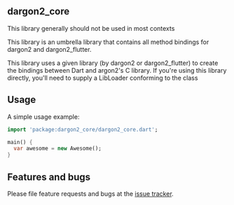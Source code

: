 ## dargon2_core

This library generally should not be used in most contexts

This library is an umbrella library that  contains all method bindings for dargon2 and dargon2_flutter.

This library uses a given library (by dargon2 or dargon2_flutter) to create the bindings between Dart and argon2's C library. If you're using this library directly, you'll need to supply a LibLoader conforming to the class

## Usage

A simple usage example:

```dart
import 'package:dargon2_core/dargon2_core.dart';

main() {
  var awesome = new Awesome();
}
```

## Features and bugs

Please file feature requests and bugs at the [issue tracker].

[issue tracker]: https://github.com/tmthecoder/dargon2_core/issues
